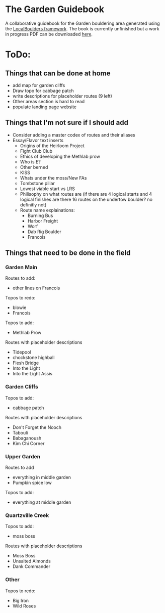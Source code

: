 # The Garden Guidebook
 A collaborative guidebook for the Garden bouldering area generated using the [LocalBoulders framework](https://github.com/AndrewChild/LocalBoulders). The book is currently unfinished but a work in progress PDF can be downloaded [here](https://github.com/AndrewChild/The-Garden-Guidebook/raw/main/guideBook.pdf).

# ToDo:
## Things that can be done at home
- add map for garden cliffs
- Draw topo for cabbage patch
- write descriptions for placeholder routes (9 left)
- Other areas section is hard to read
- populate landing page website

## Things that I'm not sure if I should add
- Consider adding a master codex of routes and their aliases
- Essay/Flavor text inserts
  - Origins of the Heirloom Project
  - Fight Club Club
  - Ethics of developing the Methlab prow
  - Who is E?
  - Other berned
  - KISS
  - Whats under the moss/New FAs
  - Tombstone pillar
  - Lowest viable start vs LRS
  - Philisophy on what routes are (if there are 4 logical starts and 4 logical finishes are there 16 routes on the undertow boulder? no definitly not)
  - Route name explainations:
    - Burning Bus
	- Harbor Freight
	- Worf
	- Dab Rig Boulder
	- Francois

## Things that need to be done in the field

### Garden Main
Routes to add:
- other lines on Francois

Topos to redo:
- blowie
- Francois

Topos to add:
- Methlab Prow

Routes with placeholder descriptions
- Tidepool
- chockstone highball
- Flesh Bridge
- Into the Light
- Into the Light Assis

### Garden Cliffs
Topos to add:
- cabbage patch

Routes with placeholder descriptions
- Don't Forget the Nooch
- Tabouli
- Babaganoush
- Kim Chi Corner

### Upper Garden
Routes to add
- everything in middle garden
- Pumpkin spice low

Topos to add:
- everything at middle garden

### Quartzville Creek
Topos to add:
- moss boss

Routes with placeholder descriptions
- Moss Boss
- Unsalted Almonds
- Dank Commander

### Other
Topos to redo:
- Big Iron
- Wild Roses